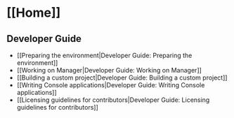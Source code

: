 # [[Home]]

## Developer Guide

* [[Preparing the environment|Developer Guide: Preparing the environment]]
* [[Working on Manager|Developer Guide: Working on Manager]]
* [[Building a custom project|Developer Guide: Building a custom project]]
* [[Writing Console applications|Developer Guide: Writing Console applications]]
* [[Licensing guidelines for contributors|Developer Guide: Licensing guidelines for contributors]]